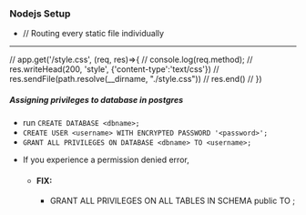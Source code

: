 ### Nodejs Setup

- // Routing every static file individually
--------------------------
// app.get('/style.css', (req, res)=>{ 
//   console.log(req.method);
//    res.writeHead(200, 'style', {'content-type':'text/css'})
//   res.sendFile(path.resolve(__dirname, "./style.css"))
//    res.end()
// })

##### Assigning privileges to database in postgres
- run `CREATE DATABASE <dbname>;`
- `CREATE USER <username> WITH ENCRYPTED PASSWORD '<password>';`
- `GRANT ALL PRIVILEGES ON DATABASE <dbname> TO <username>;`
* If you experience a permission denied error, 
  - #### FIX: 
    - GRANT ALL PRIVILEGES ON ALL TABLES IN SCHEMA public TO <username>;

